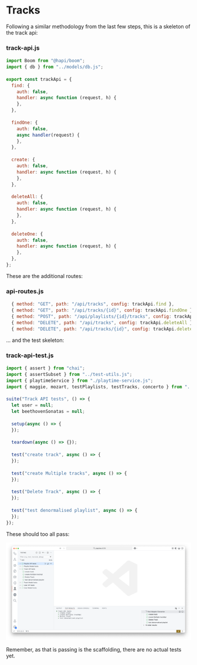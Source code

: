 # Tracks

Following a similar methodology from the last few steps, this is a skeleton of the track api:

### track-api.js

~~~javascript
import Boom from "@hapi/boom";
import { db } from "../models/db.js";

export const trackApi = {
  find: {
    auth: false,
    handler: async function (request, h) {
    },
  },

  findOne: {
    auth: false,
    async handler(request) {
    },
  },

  create: {
    auth: false,
    handler: async function (request, h) {
    },
  },

  deleteAll: {
    auth: false,
    handler: async function (request, h) {
    },
  },

  deleteOne: {
    auth: false,
    handler: async function (request, h) {
    },
  },
};
~~~

These are the additional routes:

### api-routes.js

~~~javascript
  { method: "GET", path: "/api/tracks", config: trackApi.find },
  { method: "GET", path: "/api/tracks/{id}", config: trackApi.findOne },
  { method: "POST", path: "/api/playlists/{id}/tracks", config: trackApi.create },
  { method: "DELETE", path: "/api/tracks", config: trackApi.deleteAll },
  { method: "DELETE", path: "/api/tracks/{id}", config: trackApi.deleteOne },
~~~

... and the test skeleton:

### track-api-test.js

~~~javascript
import { assert } from "chai";
import { assertSubset } from "../test-utils.js";
import { playtimeService } from "./playtime-service.js";
import { maggie, mozart, testPlaylists, testTracks, concerto } from "../fixtures.js";

suite("Track API tests", () => {
  let user = null;
  let beethovenSonatas = null;

  setup(async () => {
  });

  teardown(async () => {});

  test("create track", async () => {
  });

  test("create Multiple tracks", async () => {
  });

  test("Delete Track", async () => {
  });

  test("test denormalised playlist", async () => {
  });
});
~~~

These should too all pass:

![](img/07.png)

Remember, as that is passing is the scaffolding, there are no actual tests yet.
